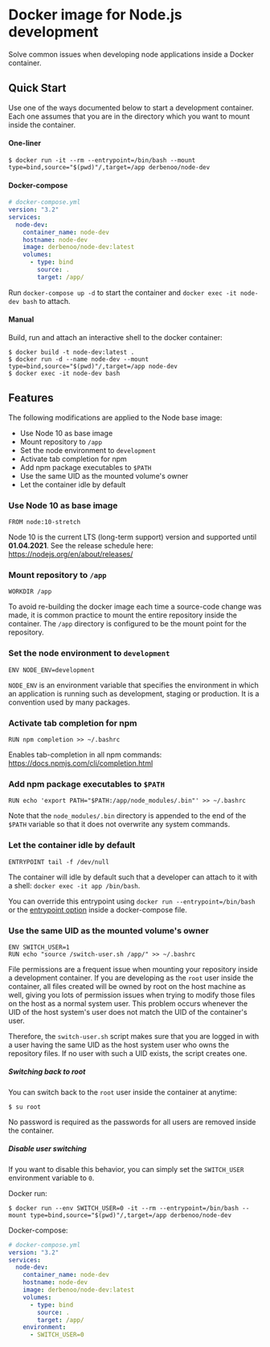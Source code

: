 # Docker image for Node.js development

Solve common issues when developing node applications inside a Docker container.

## Quick Start

Use one of the ways documented below to start a development container. Each one assumes that you are in the directory which you want to mount inside the container.

#### One-liner

```
$ docker run -it --rm --entrypoint=/bin/bash --mount type=bind,source="$(pwd)"/,target=/app derbenoo/node-dev
```

#### Docker-compose

```yml
# docker-compose.yml
version: "3.2"
services:
  node-dev:
    container_name: node-dev
    hostname: node-dev
    image: derbenoo/node-dev:latest
    volumes:
      - type: bind
        source: .
        target: /app/
```

Run `docker-compose up -d` to start the container and `docker exec -it node-dev bash` to attach.

#### Manual

Build, run and attach an interactive shell to the docker container:

```
$ docker build -t node-dev:latest .
$ docker run -d --name node-dev --mount type=bind,source="$(pwd)"/,target=/app node-dev
$ docker exec -it node-dev bash
```

## Features

The following modifications are applied to the Node base image:

- Use Node 10 as base image
- Mount repository to `/app`
- Set the node environment to `development`
- Activate tab completion for npm
- Add npm package executables to `$PATH`
- Use the same UID as the mounted volume's owner
- Let the container idle by default

### Use Node 10 as base image

```
FROM node:10-stretch
```

Node 10 is the current LTS (long-term support) version and supported until **01.04.2021**. See the release schedule here: https://nodejs.org/en/about/releases/

### Mount repository to `/app`

```
WORKDIR /app
```

To avoid re-building the docker image each time a source-code change was made, it is common practice to mount the entire repository inside the container. The `/app` directory is configured to be the mount point for the repository.

### Set the node environment to `development`

```
ENV NODE_ENV=development
```

`NODE_ENV` is an environment variable that specifies the environment in which an application is running such as development, staging or production. It is a convention used by many packages.

### Activate tab completion for npm

```
RUN npm completion >> ~/.bashrc
```

Enables tab-completion in all npm commands: https://docs.npmjs.com/cli/completion.html

### Add npm package executables to `$PATH`

```
RUN echo 'export PATH="$PATH:/app/node_modules/.bin"' >> ~/.bashrc
```

Note that the `node_modules/.bin` directory is appended to the end of the `$PATH` variable so that it does not overwrite any system commands.

### Let the container idle by default

```
ENTRYPOINT tail -f /dev/null
```

The container will idle by default such that a developer can attach to it with a shell: `docker exec -it app /bin/bash`.

You can override this entrypoint using `docker run --entrypoint=/bin/bash` or the [entrypoint option](https://docs.docker.com/compose/compose-file/#entrypoint) inside a docker-compose file.

### Use the same UID as the mounted volume's owner

```
ENV SWITCH_USER=1
RUN echo "source /switch-user.sh /app/" >> ~/.bashrc
```

File permissions are a frequent issue when mounting your repository inside a development container. If you are developing as the `root` user inside the container, all files created will be owned by root on the host machine as well, giving you lots of permission issues when trying to modify those files on the host as a normal system user. This problem occurs whenever the UID of the host system's user does not match the UID of the container's user.

Therefore, the `switch-user.sh` script makes sure that you are logged in with a user having the same UID as the host system user who owns the repository files. If no user with such a UID exists, the script creates one.

##### Switching back to root

You can switch back to the `root` user inside the container at anytime:

```
$ su root
```

No password is required as the passwords for all users are removed inside the container.

##### Disable user switching

If you want to disable this behavior, you can simply set the `SWITCH_USER` environment variable to `0`.

Docker run:

```
$ docker run --env SWITCH_USER=0 -it --rm --entrypoint=/bin/bash --mount type=bind,source="$(pwd)"/,target=/app derbenoo/node-dev
```

Docker-compose:

```yml
# docker-compose.yml
version: "3.2"
services:
  node-dev:
    container_name: node-dev
    hostname: node-dev
    image: derbenoo/node-dev:latest
    volumes:
      - type: bind
        source: .
        target: /app/
    environment:
      - SWITCH_USER=0
```

